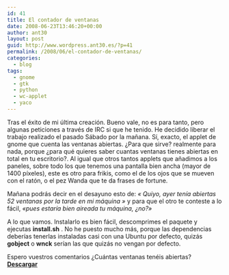 ```yaml
---
id: 41
title: El contador de ventanas
date: 2008-06-23T13:46:20+00:00
author: ant30
layout: post
guid: http://www.wordpress.ant30.es/?p=41
permalink: /2008/06/el-contador-de-ventanas/
categories:
  - blog
tags:
  - gnome
  - gtk
  - python
  - wc-applet
  - yaco
---
```

Tras el éxito de mi última creación. Bueno vale, no es para tanto, pero algunas
peticiones a través de IRC si que he tenido. He decidido liberar el trabajo
realizado el pasado Sábado por la mañana. Sí, exacto, el applet de gnome que
cuenta las ventanas abiertas. ¿Para que sirve? realmente para nada, porque
¿para qué quieres saber cuantas ventanas tienes abiertas en total en tu
escritorio?. Al igual que otros tantos applets que añadimos a los paneles,
sobre todo los que tenemos una pantalla bien ancha (mayor de 1400 píxeles),
este es otro para frikis, como el de los ojos que se mueven con el ratón, o el
pez Wanda que te da frases de fortune.

Mañana podrás decir en el desayuno esto de: _« Quiyo, ayer tenía abiertas 52
ventanas por la tarde en mi máquina »_ y para que el otro te conteste a lo
fácil, _«pues estaría bien aireada tu máquina, ¿no?»_

A lo que vamos. Instalarlo es bien fácil, descomprimes el paquete y ejecutas
**install.sh** . No he puesto mucho más, porque las dependencias deberías
tenerlas instaladas casi con una Ubuntu por defecto, quizás **gobject** o
**wnck** serían las que quizás no vengan por defecto.

Espero vuestros comentarios ¿Cuántas ventanas tenéis abiertas?
**[Descargar](http://ant30.es/wp-content/uploads/wc-applet-1.0.tar.gz)**
